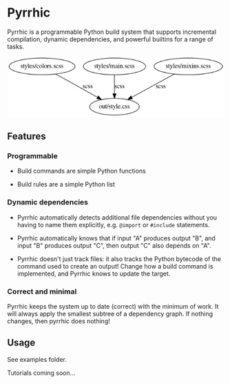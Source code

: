 Pyrrhic
=======

Pyrrhic is a programmable Python build system that supports incremental
compilation, dynamic dependencies, and powerful builtins for a range of tasks.

![Dependency Graph](examples/website/dag.png)


Features
--------

### Programmable

* Build commands are simple Python functions

* Build rules are a simple Python list

### Dynamic dependencies

* Pyrrhic automatically detects additional file dependencies without you having
to name them explicitly, e.g. `@import` or `#include` statements.

* Pyrrhic automatically knows that if input "A" produces output "B", and input
"B" produces output "C", then output "C" also depends on "A".

* Pyrrhic doesn't just track files: it also tracks the Python bytecode of the
command used to create an output! Change how a build command is implemented,
and Pyrrhic knows to update the target.

### Correct and minimal

Pyrrhic keeps the system up to date (correct) with the minimum of work. It will
always apply the smallest subtree of a dependency graph. If nothing changes,
then pyrrhic does nothing!


Usage
-----

See examples folder.

Tutorials coming soon...

